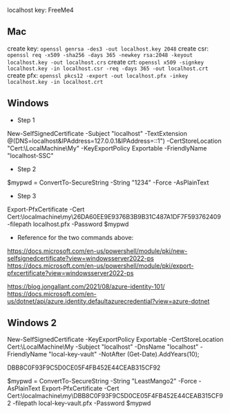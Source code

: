 localhost key: FreeMe4

## Mac
create key: `openssl genrsa -des3 -out localhost.key 2048`
create csr: `openssl req -x509 -sha256 -days 365 -newkey rsa:2048 -keyout localhost.key -out localhost.crs`
create crt: `openssl x509 -signkey localhost.key -in localhost.csr -req -days 365 -out localhost.crt`
create pfx: `openssl pkcs12 -export -out localhost.pfx -inkey localhost.key -in localhost.crt`


## Windows

- Step 1

New-SelfSignedCertificate -Subject "localhost" -TextExtension @(DNS=localhost&IPAddress=127.0.0.1&IPAddress=::1") -CertStoreLocation "Cert:\LocalMachine\My\" -KeyExportPolicy Exportable -FriendlyName "localhost-SSC"

- Step 2

$mypwd = ConvertTo-SecureString -String "1234" -Force -AsPlainText


- Step 3

Export-PfxCertificate -Cert Cert:\localmachine\my\26DA60EE9E9376B3B9B31C487A1DF7F593762409 -filepath localhost.pfx -Password $mypwd


- Reference for the two commands above:

https://docs.microsoft.com/en-us/powershell/module/pki/new-selfsignedcertificate?view=windowsserver2022-ps
https://docs.microsoft.com/en-us/powershell/module/pki/export-pfxcertificate?view=windowsserver2022-ps


https://blog.jongallant.com/2021/08/azure-identity-101/
https://docs.microsoft.com/en-us/dotnet/api/azure.identity.defaultazurecredential?view=azure-dotnet


## Windows 2

New-SelfSignedCertificate -KeyExportPolicy Exportable -CertStoreLocation Cert:\LocalMachine\My -Subject "localhost" -DnsName "localhost" -FriendlyName "local-key-vault" -NotAfter (Get-Date).AddYears(10);

DBB8C0F93F9C5D0CE05F4FB452E44CEAB315CF92

$mypwd = ConvertTo-SecureString -String "LeastMango2" -Force -AsPlainText
Export-PfxCertificate -Cert Cert:\localmachine\my\DBB8C0F93F9C5D0CE05F4FB452E44CEAB315CF92 -filepath local-key-vault.pfx -Password $mypwd
